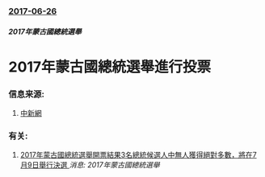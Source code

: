 ### [2017-06-26](/news/2017/06/26/index.md)

##### 2017年蒙古國總統選舉
# 2017年蒙古國總統選舉進行投票 




### 信息来源:

1. [中新網](http://www.chinanews.com/gj/2017/06-26/8261451.shtml)

### 有关:

1. [2017年蒙古國總統選舉開票結果3名總統候選人中無人獲得絕對多數，將在7月9日舉行決選 ](/zh/news/2017/06/27/2017年蒙古國總統選舉開票結果3名總統候選人中無人獲得絕對多數-將在7月9日舉行決選.md) _消息: 2017年蒙古國總統選舉_
